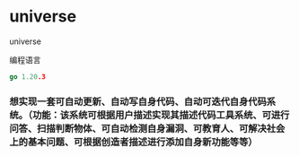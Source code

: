 # universe
universe

编程语言
```go
go 1.20.3
```
### 想实现一套可自动更新、自动写自身代码、自动可迭代自身代码系统。（功能：该系统可根据用户描述实现其描述代码工具系统、可进行问答、扫描判断物体、可自动检测自身漏洞、可教育人、可解决社会上的基本问题、可根据创造者描述进行添加自身新功能等等）